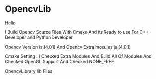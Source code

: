 # OpencvLib

Hello 

I Build Opencv Source Files With Cmake And its Ready to use For C++ Developer and Python Developer

Opencv Version is (4.0.1) And Opencv Extra modules is (4.0.1) 

Cmake Setting : 
I Checked Extra Modules And Build All Of Modules 
And  Checked OpenGL Support 
And Checked NONE_FREE 



OpencvLibrary lib Files
